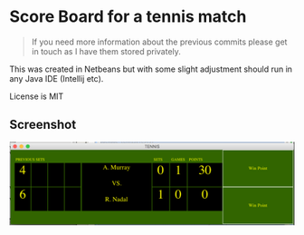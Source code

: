 # Score Board for a tennis match

> If you need more information about the previous commits please get in touch as I have them stored privately.



This was created in Netbeans but with some slight adjustment should run in any Java IDE (Intellij etc).



License is MIT

## Screenshot

![screen](screen.png)
